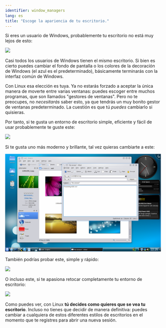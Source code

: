 ```yaml
---
identifier: window_managers
lang: es
title: "Escoge la apariencia de tu escritorio."
---
```


Si eres un usuario de Windows, probablemente tu escritorio no está muy lejos de esto:

<img src="/img/windows_vista.jpg" />

Casi todos los usuarios de Windows tienen el mismo escritorio. Si bien es cierto puedes cambiar el fondo de pantalla o los colores de la decoración de Windows (el azul es el predeterminado), básicamente terminarás con la interfaz común de Windows.

Con Linux esa elección es tuya. Ya no estarás forzado a aceptar la única manera de moverte entre varias ventanas: puedes escoger entre muchos programas, que son llamados "gestores de ventanas". Pero no te preocupes, no <i>necesitarás</i> saber esto, ya que tendrás un muy bonito gestor de ventanas predeterminado. La cuestión es que tú <i>puedes</i> cambiarlo si quisieras.

Por tanto, si te gusta un entorno de escritorio simple, eficiente y fácil de usar probablemente te guste este:

<img src="/img/ubuntu.jpg"/>

Si te gusta uno más moderno y brillante, tal vez quieras cambiarte a este:

<img src="/img/kde.png" />

También podrías probar este, simple y rápido:

<img src="/img/xfce.jpg" />

O incluso este, si te apasiona retocar completamente tu entorno de escritorio:

<img src="/img/wm.jpg" />

Como puedes ver, con Linux <b>tú decides como quieres que se vea tu escritorio</b>. Incluso no tienes que decidir de manera definitiva: puedes cambiar a cualquiera de estos diferentes estilos de escritorios en el momento que te registres para abrir una nueva sesión.






